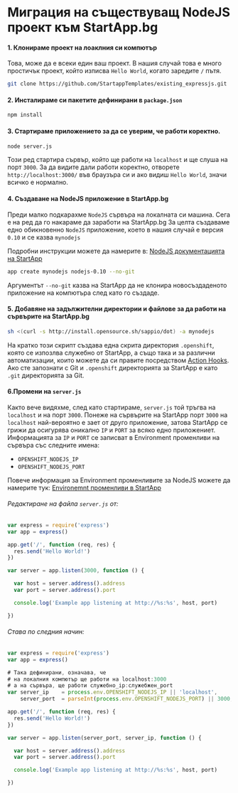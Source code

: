 
# Миграция на съществуващ NodeJS проект към StartApp.bg

#### 1. Клонираме проект на лоаклния си компютър

Това, може да е всеки един ваш проект. В нашия случай това е много простичък проект, който
изписва `Hello World`, когато заредите `/` пътя.

```bash
git clone https://github.com/StartappTemplates/existing_expressjs.git
```

#### 2. Инсталираме си пакетите дефинирани в `package.json`

```bash
npm install
```

#### 3. Стартираме приложението за да се уверим, че работи коректно.

```bash
node server.js
```

Този ред стартира сървър, който ще работи на `localhost` и ще слуша на порт `3000`. За да видите дали работи коректно, отворете
`http://localhost:3000/` във браузъра си и ако видиш `Hello World`, значи всичко е нормално.

#### 4.  Създаване на NodeJS приложение в StartApp.bg

Преди малко подкарахме `NodeJS` сървъра на локалната си машина. Сега е на ред да го накараме да заработи на StartApp.bg
За целта създаваме едно обикновенно `NodeJS` приложение, което в нашия случай е версия `0.10` и се казва `mynodejs`

Подробни инструкции можете да намерите в: [NodeJS документацията на StartApp](http://docs.startapp.bg/getting-started/startapp-with-nodejs.html#env-vars)

```bash
app create mynodejs nodejs-0.10 --no-git
```

Аргументът `--no-git` казва на StartApp да не клонира новосъздаденото приложение на компютъра след като го създаде.


#### 5. Добавяне на задължителни директории и файлове за да работи на сървърите на StartApp.bg

```bash
sh <(curl -s http://install.opensource.sh/sappio/dot) -a mynodejs
```

На кратко този скрипт създава една скрита директория `.openshift`, която се изпозлва служебно от StartApp, а също така и за различни автоматизации, които можете да си правите посредством [Action Hooks](http://docs.startapp.bg/getting-started/startapp-with-nodejs.html#action-hooks). Ако сте запознати с Git и `.openshift` директорията за StartApp е като `.git` директорията за Git.


#### 6.Промени на `server.js`

Както вече видяхме, след като стартираме, `server.js` той тръгва на `localhost` и на порт `3000`. Понеже на сървърите на StartApp порт `3000` на `localhost` най-вероятно е зает от друго приложение, затова StartApp се грижи да осигурява оникално `IP` и `PORT` за всяко едно приложениет. Информацията за `IP` и `PORT` се записват в  Environment променливи на сървъра със следните имена: 

- `OPENSHIFT_NODEJS_IP`
- `OPENSHIFT_NODEJS_PORT`

Повече информация за Environment променливите за NodeJS можете да намерите тук: [Environemnt променливи в StartApp](http://docs.startapp.bg/getting-started/startapp-with-nodejs.html#env-vars)

###### Редактиране на файла `server.js` от:

```js
var express = require('express')
var app = express()

app.get('/', function (req, res) {
  res.send('Hello World!')
})

var server = app.listen(3000, function () {

  var host = server.address().address
  var port = server.address().port

  console.log('Example app listening at http://%s:%s', host, port)

})
```

###### Става по следния начин:

```js
var express = require('express')
var app = express()

# Така дефинирани, означава, че
# на локалния компютър ще работи на localhost:3000
# а на сървъра, ще работи служебно_ip:служебжен_port
var server_ip    = process.env.OPENSHIFT_NODEJS_IP || 'localhost',
    server_port  = parseInt(process.env.OPENSHIFT_NODEJS_PORT) || 3000;

app.get('/', function (req, res) {
  res.send('Hello World!')
})

var server = app.listen(server_port, server_ip, function () {

  var host = server.address().address
  var port = server.address().port

  console.log('Example app listening at http://%s:%s', host, port)

})
```

